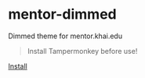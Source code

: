 # mentor-dimmed
Dimmed theme for mentor.khai.edu 
>Install Tampermonkey before use!

[Install](https://github.com/husarenko/mentor-dimmed/raw/main/Mentor%20KhAI%20Dark%20Theme-0.1.user.js)
